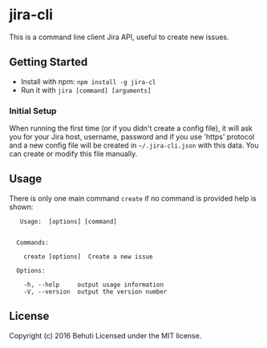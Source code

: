 # jira-cli

This is a command line client Jira API, useful to create new issues.

## Getting Started

*  Install with npm: `npm install -g jira-cl`
*  Run it with `jira [command] [arguments]`

### Initial Setup
When running the first time (or if you didn't create a config file), it will ask you for your Jira host, username, password and if you use 'https' protocol and a new config file will be created in `~/.jira-cli.json` with this data. You can create or modify this file manually.

## Usage

There is only one main command `create` if no command is provided help is shown:

```
   Usage:  [options] [command]


  Commands:

    create [options]  Create a new issue

  Options:

    -h, --help     output usage information
    -V, --version  output the version number

```

## License

Copyright (c) 2016 Behuti
Licensed under the MIT license.
